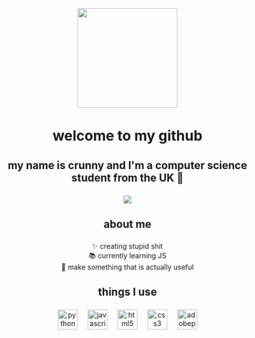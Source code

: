 <div align="center">
  <img height="200" src="https://i.ibb.co/ngBQqKb/standard.gif"  />
</div>

###

<h1 align="center">welcome to my github</h1>

###

<h2 align="center">my name is crunny and I'm a computer science student from the UK  💂</h2>

###

<div align="center">
  <img src="https://visitor-badge.laobi.icu/badge?page_id=crunny.crunny&left_color=black&right_color=firebrick"  />
</div>

###

<h2 align="center">about me</h2>

###

<p align="center">✨ creating stupid shit<br>📚 currently learning JS<br>🎯 make something that is actually useful</p>

###

<h2 align="center">things I use</h2>

###

<div align="center">
  <img src="https://skillicons.dev/icons?i=py" height="40" alt="python logo"  />
  <img width="12" />
  <img src="https://skillicons.dev/icons?i=js" height="40" alt="javascript logo"  />
  <img width="12" />
  <img src="https://skillicons.dev/icons?i=html" height="40" alt="html5 logo"  />
  <img width="12" />
  <img src="https://skillicons.dev/icons?i=css" height="40" alt="css3 logo"  />
  <img width="12" />
  <img src="https://skillicons.dev/icons?i=ps" height="40" alt="adobephotoshop logo"  />
</div>

###
